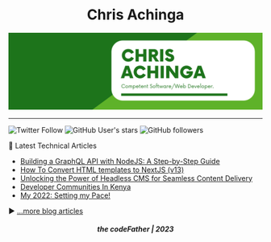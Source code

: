 <h1 align="center">
Chris Achinga
</h1>

![chris-achinga](cover.png)

<hr />

![Twitter Follow](https://img.shields.io/twitter/follow/achinga_chris?style=social) ![GitHub User's stars](https://img.shields.io/github/stars/achingachris?style=social) ![GitHub followers](https://img.shields.io/github/followers/achingachris?style=social)

📘 Latest Technical Articles

<!-- BLOG-POST-LIST:START -->
- [Building a GraphQL API with NodeJS: A Step-by-Step Guide](https://chrisdevcode.hashnode.dev/building-a-graphql-api-with-nodejs-a-step-by-step-guide)
- [How To Convert HTML templates to NextJS &lpar;v13&rpar;](https://chrisdevcode.hashnode.dev/how-to-convert-html-templates-to-nextjs-v13)
- [Unlocking the Power of Headless CMS for Seamless Content Delivery](https://chrisdevcode.hashnode.dev/unlocking-the-power-of-headless-cms-for-seamless-content-delivery)
- [Developer Communities In Kenya](https://chrisdevcode.hashnode.dev/developer-communities-in-kenya)
- [My 2022: Setting my Pace!](https://chrisdevcode.hashnode.dev/my-2022-setting-my-pace)
<!-- BLOG-POST-LIST:END -->

▶ [...more blog articles](https://chrisdevcode.hashnode.dev/)

<h5 align="center">
the codeFather | 2023
</h5>
